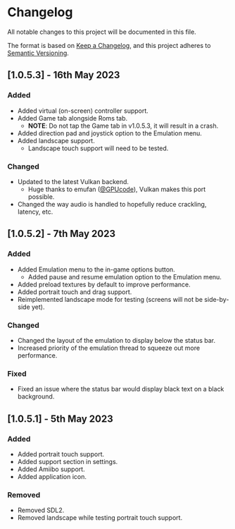 # Changelog
All notable changes to this project will be documented in this file.

The format is based on [Keep a Changelog](https://keepachangelog.com/en/1.0.0/),
and this project adheres to [Semantic Versioning](https://semver.org/spec/v2.0.0.html).

## [1.0.5.3] - 16th May 2023
### Added
- Added virtual (on-screen) controller support.
- Added Game tab alongside Roms tab.
  - **NOTE**: Do not tap the Game tab in v1.0.5.3, it will result in a crash.
- Added direction pad and joystick option to the Emulation menu.
- Added landscape support.
  - Landscape touch support will need to be tested.

### Changed
- Updated to the latest Vulkan backend.
  - Huge thanks to emufan ([@GPUcode](https://github.com/gpucode)), Vulkan makes this port possible.
- Changed the way audio is handled to hopefully reduce crackling, latency, etc.

## [1.0.5.2] - 7th May 2023
### Added
- Added Emulation menu to the in-game options button.
  - Added pause and resume emulation option to the Emulation menu.
- Added preload textures by default to improve performance.
- Added portrait touch and drag support.
- Reimplemented landscape mode for testing (screens will not be side-by-side yet).

### Changed
- Changed the layout of the emulation to display below the status bar.
- Increased priority of the emulation thread to squeeze out more performance.

### Fixed
- Fixed an issue where the status bar would display black text on a black background.

## [1.0.5.1] - 5th May 2023
### Added
- Added portrait touch support.
- Added support section in settings.
- Added Amiibo support.
- Added application icon.

### Removed
- Removed SDL2.
- Removed landscape while testing portrait touch support.
